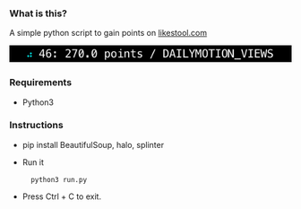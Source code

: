 ### What is this?

A simple python script to gain points on [likestool.com](https://likestool.com/ref/8Yr0BAc)

![Likestool](https://github.com/impshum/likestool/blob/master/screenshot.png?raw=true)

### Requirements

* Python3

### Instructions

* pip install BeautifulSoup, halo, splinter
* Run it

        python3 run.py

* Press Ctrl + C to exit.
